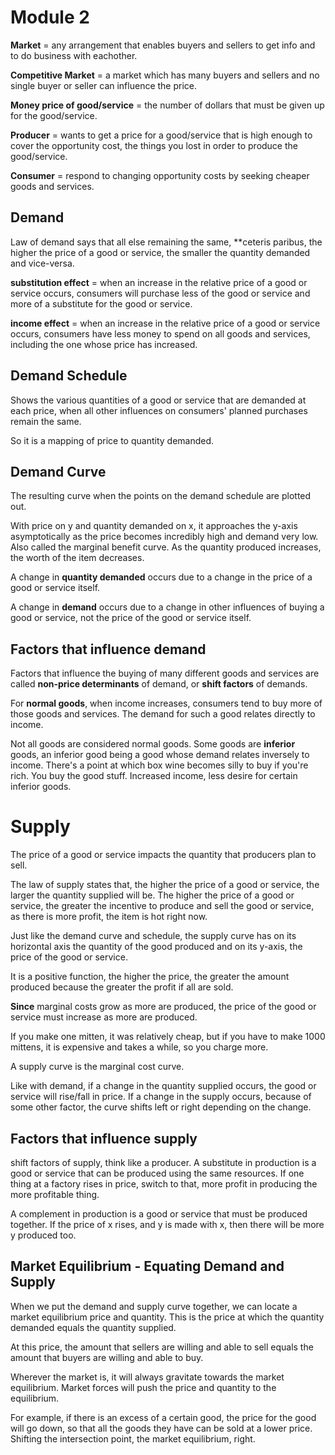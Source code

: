 # Module 2

**Market** = any arrangement that enables buyers and sellers to get info and to do business with eachother.

**Competitive Market** = a market which has many buyers and sellers and no single buyer or seller can influence the price.

**Money price of good/service** = the number of dollars that must be given up for the good/service.

**Producer** = wants to get a price for a good/service that is high enough to cover the opportunity cost, the things you lost in order to produce the good/service.

**Consumer** = respond to changing opportunity costs by seeking cheaper goods and services.

## Demand

Law of demand says that all else remaining the same, **ceteris paribus, the higher the price of a good or service, the smaller the quantity demanded and vice-versa.

**substitution effect** = when an increase in the relative price of a good or service occurs, consumers will purchase less of the good or service and more of a substitute for the good or service.

**income effect** = when an increase in the relative price of a good or service occurs, consumers have less money to spend on all goods and services, including the one whose price has increased.

## Demand Schedule

Shows the various quantities of a good or service that are demanded at each price, when all other influences on consumers' planned purchases remain the same.

So it is a mapping of price to quantity demanded.

## Demand Curve

The resulting curve when the points on the demand schedule are plotted out.

With price on y and quantity demanded on x, it approaches the y-axis asymptotically as the price becomes incredibly high and demand very low. Also called the marginal benefit curve. As the quantity produced increases, the worth of the item decreases.

A change in **quantity demanded** occurs due to a change in the price of a good or service itself.

A change in **demand** occurs due to a change in other influences of buying a good or service, not the price of the good or service itself.

## Factors that influence demand

Factors that influence the buying of many different goods and services are called **non-price determinants** of demand, or **shift factors** of demands.

For **normal goods**, when income increases, consumers tend to buy more of those goods and services. The demand for such a good relates directly to income.

Not all goods are considered normal goods. Some goods are **inferior** goods, an inferior good being a good whose demand relates inversely to income. There's a point at which box wine becomes silly to buy if you're rich. You buy the good stuff. Increased income, less desire for certain inferior goods.

# Supply

The price of a good or service impacts the quantity that producers plan to sell.

The law of supply states that, the higher the price of a good or service, the larger the quantity supplied will be. The higher the price of a good or service, the greater the incentive to produce and sell the good or service, as there is more profit, the item is hot right now.


Just like the demand curve and schedule, the supply curve has on its horizontal axis the quantity of the good produced and on its y-axis, the price of the good or service.

It is a positive function, the higher the price, the greater the amount produced because the greater the profit if all are sold.

**Since** marginal costs grow as more are produced, the price of the good or service must increase as more are produced.

If you make one mitten, it was relatively cheap, but if you have to make 1000 mittens, it is expensive and takes a while, so you charge more.

A supply curve is the marginal cost curve.

Like with demand, if a change in the quantity supplied occurs, the good or service will rise/fall in price. If a change in the supply occurs, because of some other factor, the curve shifts left or right depending on the change.

## Factors that influence supply

shift factors of supply, think like a producer. A substitute in production is a good or service that can be produced using the same resources. If one thing at a factory rises in price, switch to that, more profit in producing the more profitable thing.

A complement in production is a good or service that must be produced together. If the price of x rises, and y is made with x, then there will be more y produced too.

## Market Equilibrium - Equating Demand and Supply

When we put the demand and supply curve together, we can locate a market equilibrium price and quantity. This is the price at which the quantity demanded equals the quantity supplied.

At this price, the amount that sellers are willing and able to sell equals the amount that buyers are willing and able to buy.

Wherever the market is, it will always gravitate towards the market equilibrium. Market forces will push the price and quantity to the equilibrium.

For example, if there is an excess of a certain good, the price for the good will go down, so that all the goods they have can be sold at a lower price. Shifting the intersection point, the market equilibrium, right.
